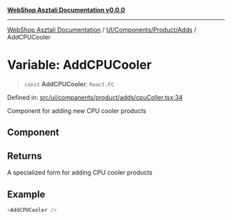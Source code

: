 [**WebShop Asztali Documentation v0.0.0**](../../../../../README.md)

***

[WebShop Asztali Documentation](../../../../../modules.md) / [UI/Components/Product/Adds](../README.md) / AddCPUCooler

# Variable: AddCPUCooler

> `const` **AddCPUCooler**: `React.FC`

Defined in: [src/ui/companents/product/adds/cpuColler.tsx:34](https://github.com/yourusername/webshop_asztali/blob/966ac422304bbbe6308f4e6c123a88355a82fe82/src/ui/companents/product/adds/cpuColler.tsx#L34)

Component for adding new CPU cooler products

## Component

## Returns

A specialized form for adding CPU cooler products

## Example

```ts
<AddCPUCooler />
```
